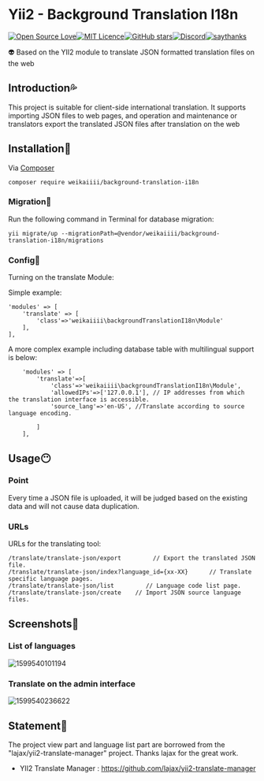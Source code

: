 # Yii2 - Background Translation I18n

[![Open Source Love](https://badges.frapsoft.com/os/v3/open-source.svg?v=103)](https://github.com/weikaiiii/background-translation-i18n)[![MIT Licence](https://badges.frapsoft.com/os/mit/mit.svg?v=103)](https://opensource.org/licenses/mit-license.php)[![GitHub stars](https://img.shields.io/github/stars/Naereen/StrapDown.js.svg?style=social&label=Star&maxAge=2592000)](https://GitHub.com/Naereen/StrapDown.js/stargazers/)[![Discord](https://img.shields.io/discord/591914197219016707.svg?label=&logo=discord&logoColor=ffffff&color=7389D8&labelColor=6A7EC2)](https://discord.gg/vpEv3HJ)[![saythanks](https://img.shields.io/badge/say-thanks-ff69b4.svg)](https://saythanks.io/to/kennethreitz)

:alien: Based on the YII2 module to translate JSON formatted translation files on the web

## Introduction:sweat_drops:

This project is suitable for client-side international translation. It supports importing JSON files to web pages, and operation and maintenance or translators export the translated JSON files after translation on the web

## Installation:green_heart:

Via [Composer](http://getcomposer.org/download/)

```
composer require weikaiiii/background-translation-i18n
```

### Migration:purple_heart:

Run the following command in Terminal for database migration:

```
yii migrate/up --migrationPath=@vendor/weikaiiii/background-translation-i18n/migrations
```

### Config:heartbeat:

Turning on the translate Module:

Simple example:

```
'modules' => [
    'translate' => [
        'class'=>'weikaiiii\backgroundTranslationI18n\Module'
    ],
],
```

A more complex example including database table with multilingual support is below:

```
    'modules' => [
        'translate'=>[
            'class'=>'weikaiiii\backgroundTranslationI18n\Module',
            'allowedIPs'=>['127.0.0.1'], // IP addresses from which the translation interface is accessible.
            'source_lang'=>'en-US', //Translate according to source language encoding.

        ]
    ],
```



## Usage:no_mouth:
### Point
Every time a JSON file is uploaded, it will be judged based on the existing data and will not cause data duplication.

### URLs

URLs for the translating tool:

```
/translate/translate-json/export         // Export the translated JSON file.
/translate/translate-json/index?language_id={xx-XX}      // Translate specific language pages.
/translate/translate-json/list         // Language code list page.
/translate/translate-json/create    // Import JSON source language files.
```



## Screenshots:chicken:

### List of languages

![1599540101194](https://s1.ax1x.com/2020/09/08/wMc1hD.md.png)

### Translate on the admin interface

![1599540236622](https://s1.ax1x.com/2020/09/08/wMcNnI.md.png)

## Statement:love_letter:

The project view part and language list part are borrowed from the "lajax/yii2-translate-manager" project. Thanks lajax for the great work.

- YII2 Translate Manager : https://github.com/lajax/yii2-translate-manager

